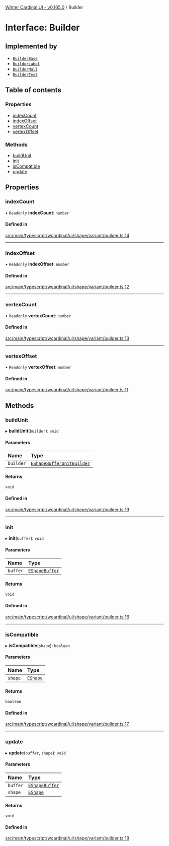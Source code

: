 [Winter Cardinal UI - v0.165.0](../index.md) / Builder

# Interface: Builder

## Implemented by

- [`BuilderBase`](../classes/BuilderBase.md)
- [`BuilderLabel`](../classes/BuilderLabel.md)
- [`BuilderNull`](../classes/BuilderNull.md)
- [`BuilderText`](../classes/BuilderText.md)

## Table of contents

### Properties

- [indexCount](Builder.md#indexcount)
- [indexOffset](Builder.md#indexoffset)
- [vertexCount](Builder.md#vertexcount)
- [vertexOffset](Builder.md#vertexoffset)

### Methods

- [buildUnit](Builder.md#buildunit)
- [init](Builder.md#init)
- [isCompatible](Builder.md#iscompatible)
- [update](Builder.md#update)

## Properties

### indexCount

• `Readonly` **indexCount**: `number`

#### Defined in

[src/main/typescript/wcardinal/ui/shape/variant/builder.ts:14](https://github.com/winter-cardinal/winter-cardinal-ui/blob/v0.165.0/src/main/typescript/wcardinal/ui/shape/variant/builder.ts#L14)

___

### indexOffset

• `Readonly` **indexOffset**: `number`

#### Defined in

[src/main/typescript/wcardinal/ui/shape/variant/builder.ts:12](https://github.com/winter-cardinal/winter-cardinal-ui/blob/v0.165.0/src/main/typescript/wcardinal/ui/shape/variant/builder.ts#L12)

___

### vertexCount

• `Readonly` **vertexCount**: `number`

#### Defined in

[src/main/typescript/wcardinal/ui/shape/variant/builder.ts:13](https://github.com/winter-cardinal/winter-cardinal-ui/blob/v0.165.0/src/main/typescript/wcardinal/ui/shape/variant/builder.ts#L13)

___

### vertexOffset

• `Readonly` **vertexOffset**: `number`

#### Defined in

[src/main/typescript/wcardinal/ui/shape/variant/builder.ts:11](https://github.com/winter-cardinal/winter-cardinal-ui/blob/v0.165.0/src/main/typescript/wcardinal/ui/shape/variant/builder.ts#L11)

## Methods

### buildUnit

▸ **buildUnit**(`builder`): `void`

#### Parameters

| Name | Type |
| :------ | :------ |
| `builder` | [`EShapeBufferUnitBuilder`](../classes/EShapeBufferUnitBuilder.md) |

#### Returns

`void`

#### Defined in

[src/main/typescript/wcardinal/ui/shape/variant/builder.ts:19](https://github.com/winter-cardinal/winter-cardinal-ui/blob/v0.165.0/src/main/typescript/wcardinal/ui/shape/variant/builder.ts#L19)

___

### init

▸ **init**(`buffer`): `void`

#### Parameters

| Name | Type |
| :------ | :------ |
| `buffer` | [`EShapeBuffer`](../classes/EShapeBuffer.md) |

#### Returns

`void`

#### Defined in

[src/main/typescript/wcardinal/ui/shape/variant/builder.ts:16](https://github.com/winter-cardinal/winter-cardinal-ui/blob/v0.165.0/src/main/typescript/wcardinal/ui/shape/variant/builder.ts#L16)

___

### isCompatible

▸ **isCompatible**(`shape`): `boolean`

#### Parameters

| Name | Type |
| :------ | :------ |
| `shape` | [`EShape`](EShape.md) |

#### Returns

`boolean`

#### Defined in

[src/main/typescript/wcardinal/ui/shape/variant/builder.ts:17](https://github.com/winter-cardinal/winter-cardinal-ui/blob/v0.165.0/src/main/typescript/wcardinal/ui/shape/variant/builder.ts#L17)

___

### update

▸ **update**(`buffer`, `shape`): `void`

#### Parameters

| Name | Type |
| :------ | :------ |
| `buffer` | [`EShapeBuffer`](../classes/EShapeBuffer.md) |
| `shape` | [`EShape`](EShape.md) |

#### Returns

`void`

#### Defined in

[src/main/typescript/wcardinal/ui/shape/variant/builder.ts:18](https://github.com/winter-cardinal/winter-cardinal-ui/blob/v0.165.0/src/main/typescript/wcardinal/ui/shape/variant/builder.ts#L18)

